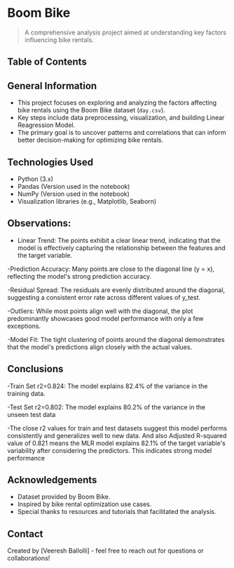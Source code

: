 
# Boom Bike
> A comprehensive analysis project aimed at understanding key factors influencing bike rentals.

## Table of Contents

## General Information
- This project focuses on exploring and analyzing the factors affecting bike rentals using the Boom Bike dataset (`day.csv`).
- Key steps include data preprocessing, visualization, and building Linear Reagression Model.
- The primary goal is to uncover patterns and correlations that can inform better decision-making for optimizing bike rentals.

## Technologies Used
- Python (3.x)
- Pandas (Version used in the notebook)
- NumPy (Version used in the notebook)
- Visualization libraries (e.g., Matplotlib, Seaborn)

## Observations:
- Linear Trend: The points exhibit a clear linear trend, indicating that the model is effectively capturing the relationship between the features and the target variable.
  
-Prediction Accuracy: Many points are close to the diagonal line (y = x), reflecting the model's strong prediction accuracy.

-Residual Spread: The residuals are evenly distributed around the diagonal, suggesting a consistent error rate across different values of y_test.

-Outliers: While most points align well with the diagonal, the plot predominantly showcases good model performance with only a few exceptions.

-Model Fit: The tight clustering of points around the diagonal demonstrates that the model's predictions align closely with the actual values.

## Conclusions
-Train Set r2=0.824: The model explains 82.4% of the variance in the training data.

-Test Set r2=0.802: The model explains 80.2% of the variance in the unseen test data

-The close r2 values for train and test datasets suggest this model performs consistently and generalizes well to new data. And also Adjusted R-squared value of 0.821 means 
  the MLR model explains 82.1% of the target variable's variability after considering the predictors. This indicates strong model performance

## Acknowledgements
- Dataset provided by Boom Bike.
- Inspired by bike rental optimization use cases.
- Special thanks to resources and tutorials that facilitated the analysis.

## Contact
Created by [Veeresh Ballolli] - feel free to reach out for questions or collaborations!


